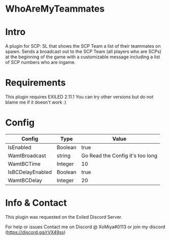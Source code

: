 # WhoAreMyTeammates
<h1>Intro</h1>
A plugin for SCP: SL that shows the SCP Team a list of their teammates on spawn.
Sends a broadcast out to the SCP Team (all players who are SCPs) at the beginning of the game with a customizable message including a list of SCP numbers who are ingame.

<h1>Requirements</h1>
This plugin requires EXILED 2.11.1 
You can try other versions but do not blame me if it doesn't work :)
<h1>Config</h1>

| Config  | Type | Value |
| ------------- | ------------- | ------------- |
| IsEnabled  | Boolean  | true  |
| WamtBroadcast  | string  | Go Read the Config it's too long  |
| WamtBCTime  | Integer  | 10  |
| IsBCDelayEnabled  | Boolean  | true  |
| WamtBCDelay  | Integer  | 20  |

<h1>Info & Contact</h1>
This plugin was requested on the Exiled Discord Server.

For help or issues Contact me on Discord @ XoMiya#0113 or join my discord (https://discord.gg/rVX49ss)
